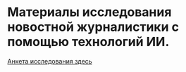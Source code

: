 # Материалы исследования новостной журналистики с помощью технологий ИИ.

[Анкета исследования здесь](https://github.com/prof-bykov/ai_news/blob/main/Questionnaire_ChatGPT.pdf)
